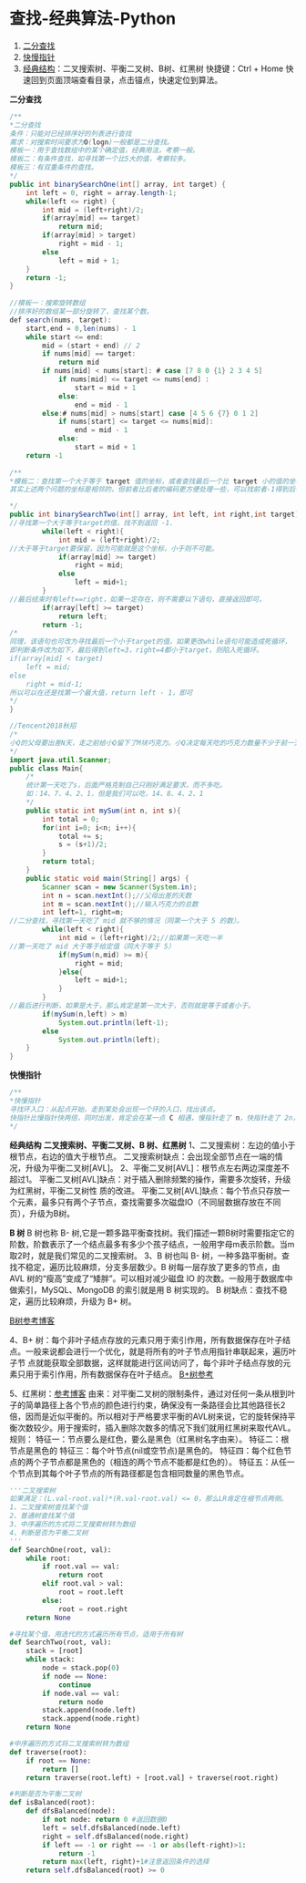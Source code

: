 

# 查找-经典算法-Python

1. <a href="#二分查找">二分查找</a>
2. <a href="#快慢指针">快慢指针</a>
3. <a href="#经典结构">经典结构</a>：二叉搜索树、平衡二叉树、B树、红黑树
快捷键：Ctrl + Home 快速回到页面顶端查看目录，点击锚点，快速定位到算法。


**二分查找**<a name="二分查找"></a>
```java
/**
*二分查找
条件：只能对已经排序好的列表进行查找
需求：对搜索时间要求为O(logn)一般都是二分查找。
模板一：用于查找数组中的某个确定值，经典用法，考察一般。
模板二：有条件查找，如寻找第一个比5大的值，考察较多。
模板三：有双重条件的查找。
*/
public int binarySearchOne(int[] array, int target) {
	int left = 0, right = array.length-1;
	while(left <= right) {
		int mid = (left+right)/2;
		if(array[mid] == target)
			return mid;
		if(array[mid] > target)
			right = mid - 1;
		else
			left = mid + 1;
	}
	return -1;
}
    
//模板一：搜索旋转数组
//排序好的数组某一部分旋转了，查找某个数。
def search(nums, target):
    start,end = 0,len(nums) - 1
    while start <= end:
        mid = (start + end) // 2
        if nums[mid] == target:
            return mid
        if nums[mid] < nums[start]: # case [7 8 0 {1} 2 3 4 5]
            if nums[mid] <= target <= nums[end] :
                start = mid + 1
            else:
                end = mid - 1
        else:# nums[mid] > nums[start] case [4 5 6 {7} 0 1 2]
            if nums[start] <= target <= nums[mid]:
                end = mid - 1
            else:
                start = mid + 1
    return -1    
    
/**
*模板二：查找第一个大于等于 target 值的坐标，或者查找最后一个比 target 小的值的坐标。
其实上述两个问题的坐标是相邻的，但前者比后者的编码更方便处理一些，可以找前者-1得到后者

*/
public int binarySearchTwo(int[] array, int left, int right,int target){
//寻找第一个大于等于target的值，找不到返回 -1.
        while(left < right){
            int mid = (left+right)/2;
//大于等于target要保留，因为可能就是这个坐标，小于则不可能。
            if(array[mid] >= target)
                right = mid;
            else
                left = mid+1;
        }
//最后结束时有left==right，如果一定存在，则不需要以下语句，直接返回即可。
        if(array[left] >= target)
            return left;
        return -1;
/*
同理，该语句也可改为寻找最后一个小于target的值，如果更改while语句可能造成死循环，
即判断条件改为如下，最后得到left=3，right=4都小于target，则陷入死循环。
if(array[mid] < target) 
	left = mid; 
else 
	right = mid-1;
所以可以在还是找第一个最大值，return left - 1，即可
*/
}

//Tencent2018秋招
/*
小Q的父母要出差N天，走之前给小Q留下了M块巧克力。小Q决定每天吃的巧克力数量不少于前一天吃的一半，但是他又不想在父母回来之前的某一天没有巧克力吃，请问他第一天最多能吃多少块巧克力，二分查找的变形。
*/
import java.util.Scanner;
public class Main{
    /*
    统计第一天吃了s，后面严格克制自己只刚好满足要求，而不多吃。
    如：14、7、4、2、1，但是我们可以吃，14、8、4、2、1
    */
    public static int mySum(int n, int s){
        int total = 0;
        for(int i=0; i<n; i++){
            total += s;
            s = (s+1)/2;
        }
        return total;
    }
    public static void main(String[] args) {
        Scanner scan = new Scanner(System.in);
        int n = scan.nextInt();//父母出差的天数
        int m = scan.nextInt();//输入巧克力的总数
        int left=1, right=m;
//二分查找，寻找第一天吃了 mid 就不够的情况（同第一个大于 5 的数）。
        while(left < right){
            int mid = (left+right)/2;//如果第一天吃一半
//第一天吃了 mid 大于等于给定值（同大于等于 5）
            if(mySum(n,mid) >= m){
            	right = mid;
            }else{
                left = mid+1;
            }
        }
//最后进行判断，如果是大于，那么肯定是第一次大于，否则就是等于或者小于。
        if(mySum(n,left) > m)
            System.out.println(left-1);
        else
        	System.out.println(left);
    }
}
```

**快慢指针**<a name="快慢指针"></a>
```java
/**
*快慢指针
寻找环入口：从起点开始，走到某处会出现一个环的入口，找出该点。
快指针比慢指针快两倍，同时出发，肯定会在某一点 C 相遇，慢指针走了 n，快指针走了 2n，因此从 C 点，慢指针再走 n 步是不是和快指针走的一样远。解释：只要在环内，就一定会相遇。
*/

```

**经典结构**<a name="经典结构"></a>
**二叉搜索树、平衡二叉树、B 树、红黑树**
1、二叉搜索树：左边的值小于根节点，右边的值大于根节点。
  二叉搜索树缺点：会出现全部节点在一端的情况，升级为平衡二叉树[AVL]。
2、平衡二叉树[AVL]：根节点左右两边深度差不超过1。
  平衡二叉树[AVL]缺点：对于插入删除频繁的操作，需要多次旋转，升级为红黑树，平衡二叉树性  质的改进。
  平衡二叉树[AVL]缺点：每个节点只存放一个元素，最多只有两个子节点，查找需要多次磁盘IO（不同层数据存放在不同页），升级为B树。

**B 树**
B 树也称 B- 树,它是一颗多路平衡查找树。我们描述一颗B树时需要指定它的阶数，阶数表示了一个结点最多有多少个孩子结点，一般用字母m表示阶数。当m取2时，就是我们常见的二叉搜索树。
3、B 树也叫 B- 树，一种多路平衡树。查找不稳定，遍历比较麻烦，分支多层数少。B 树每一层存放了更多的节点，由 AVL 树的“瘦高”变成了“矮胖”。可以相对减少磁盘 IO 的次数。一般用于数据库中做索引，MySQL、MongoDB 的索引就是用 B 树实现的。
B 树缺点：查找不稳定，遍历比较麻烦，升级为 B+ 树。


[B树参考博客](https://www.cnblogs.com/nullzx/p/8729425.html)


4、B+ 树：每个非叶子结点存放的元素只用于索引作用，所有数据保存在叶子结点。一般来说都会进行一个优化，就是将所有的叶子节点用指针串联起来，遍历叶子节  点就能获取全部数据，这样就能进行区间访问了，每个非叶子结点存放的元素只用于索引作用，所有数据保存在叶子结点。
[B+树参考](https://blog.csdn.net/wanderlustLee/article/details/81297253)

5、红黑树：[参考博客](https://blog.csdn.net/net_wolf_007/article/details/79706498)
由来：对平衡二叉树的限制条件，通过对任何一条从根到叶子的简单路径上各个节点的颜色进行约束，确保没有一条路径会比其他路径长2倍，因而是近似平衡的。所以相对于严格要求平衡的AVL树来说，它的旋转保持平衡次数较少。用于搜索时，插入删除次数多的情况下我们就用红黑树来取代AVL。
规则：
特征一：节点要么是红色，要么是黑色（红黑树名字由来）。
特征二：根节点是黑色的
特征三：每个叶节点(nil或空节点)是黑色的。
特征四：每个红色节点的两个子节点都是黑色的（相连的两个节点不能都是红色的）。
特征五：从任一个节点到其每个叶子节点的所有路径都是包含相同数量的黑色节点。


```python
'''二叉搜索树
如果满足：(L.val-root.val)*(R.val-root.val) <= 0，那么LR肯定在根节点两侧。
1、二叉搜索树查找某个值
2、普通树查找某个值
3、中序遍历的方式将二叉搜索树转为数组
4、判断是否为平衡二叉树
'''
def SearchOne(root, val):
    while root:
    	if root.val == val:
    		return root
    	elif root.val > val:
    		root = root.left
    	else:
    		root = root.right
    return None

#寻找某个值，用迭代的方式遍历所有节点，适用于所有树
def SearchTwo(root, val):
	stack = [root]
	while stack:
		node = stack.pop(0)
		if node == None:
			continue
		if node.val == val:
			return node
		stack.append(node.left)
		stack.append(node.right)
	return None

#中序遍历的方式将二叉搜索树转为数组
def traverse(root):
	if root == None:
		return []
	return traverse(root.left) + [root.val] + traverse(root.right)

#判断是否为平衡二叉树
def isBalanced(root):
	def dfsBalanced(node):
	    if not node: return 0 #返回数据0
	    left = self.dfsBalanced(node.left)
	    right = self.dfsBalanced(node.right)
	    if left == -1 or right == -1 or abs(left-right)>1:
	        return -1
	    return max(left, right)+1#注意返回条件的选择
    return self.dfsBalanced(root) >= 0
```

